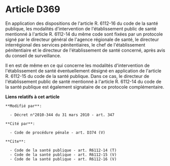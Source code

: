 # Article D369

En application des dispositions de l'article R. 6112-16 du code de la santé publique, les modalités d'intervention de
l'établissement public de santé mentionné à l'article R. 6112-14 du même code sont fixées par un protocole signé par le
directeur général de l'agence régionale de santé, le directeur interrégional des services pénitentiaires, le chef de
l'établissement pénitentiaire et le directeur de l'établissement de santé concerné, après avis du conseil de surveillance. 

Il en est de même en ce qui concerne les modalités d'intervention de l'établissement de santé éventuellement désigné en
application de l'article R. 6112-15 du code de la santé publique. Dans ce cas, le directeur de l'établissement public de
santé mentionné à l'article R. 6112-14 du code de la santé publique est également signataire de ce protocole complémentaire.

**Liens relatifs à cet article**

	**Modifié par**:

	  - Décret n°2010-344 du 31 mars 2010 - art. 347

	**Cité par**:

	  - Code de procédure pénale - art. D374 (V)

	**Cite**:

	  - Code de la santé publique - art. R6112-14 (T)
	  - Code de la santé publique - art. R6112-15 (V)
	  - Code de la santé publique - art. R6112-16 (V)
